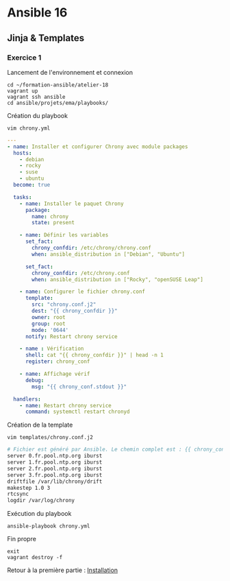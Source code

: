 # Ansible 16
## Jinja & Templates
### Exercice 1
Lancement de l'environnement et connexion
```console
cd ~/formation-ansible/atelier-18
vagrant up
vagrant ssh ansible
cd ansible/projets/ema/playbooks/
```

Création du playbook
```console
vim chrony.yml
```
```yml
---
- name: Installer et configurer Chrony avec module packages
  hosts:
    - debian
    - rocky
    - suse
    - ubuntu
  become: true

  tasks:
    - name: Installer le paquet Chrony
      package:
        name: chrony
        state: present

    - name: Définir les variables
      set_fact:
        chrony_confdir: /etc/chrony/chrony.conf
        when: ansible_distribution in ["Debian", "Ubuntu"]

      set_fact:
        chrony_confdir: /etc/chrony.conf
        when: ansible_distribution in ["Rocky", "openSUSE Leap"]

    - name: Configurer le fichier chrony.conf
      template:
        src: "chrony.conf.j2"
        dest: "{{ chrony_confdir }}"
        owner: root
        group: root
        mode: '0644'
      notify: Restart chrony service

    - name : Vérification
      shell: cat "{{ chrony_confdir }}" | head -n 1
      register: chrony_conf

    - name: Affichage vérif
      debug:
        msg: "{{ chrony_conf.stdout }}"

  handlers:
    - name: Restart chrony service
      command: systemctl restart chronyd
```

Création de la template
```console
vim templates/chrony.conf.j2
```
```bash
# Fichier est généré par Ansible. Le chemin complet est : {{ chrony_confdir }}
server 0.fr.pool.ntp.org iburst
server 1.fr.pool.ntp.org iburst
server 2.fr.pool.ntp.org iburst
server 3.fr.pool.ntp.org iburst
driftfile /var/lib/chrony/drift
makestep 1.0 3
rtcsync
logdir /var/log/chrony
```

Exécution du playbook
```console
ansible-playbook chrony.yml
```

Fin propre
```console
exit
vagrant destroy -f
```

Retour à la première partie : [Installation](Ansible_3/Ansible_3.1.md)
